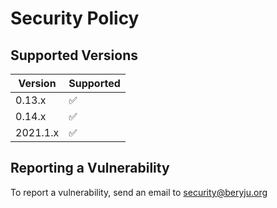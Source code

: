 # Security Policy

## Supported Versions

| Version    | Supported          |
| ---------- | ------------------ |
| 0.13.x     | :white_check_mark: |
| 0.14.x     | :white_check_mark: |
| 2021.1.x   | :white_check_mark: |

## Reporting a Vulnerability

To report a vulnerability, send an email to [security@beryju.org](mailto:security@beryju.org)
